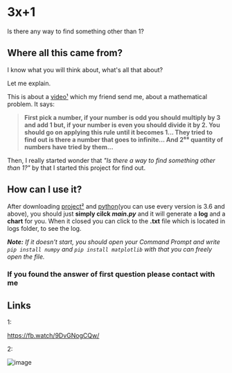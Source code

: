 # 3x+1
Is there any way to find something other than 1?

## Where all this came from?
I know what you will think about, what's all that about?

Let me explain.

This is about a [video¹](https://github.com/yahyaozsoy/3Xplus1#links) which my friend send me, about a mathematical problem.
It says: 
>**First pick a number, if your number is odd you should multiply by 3 and add 1 but, 
>if your number is even you should divide it by 2. You should go on applying this rule until it becomes 1...
>They tried to find out is there a number that goes to infinite... And 2⁶⁸ quantity of numbers have tried by them...**

Then, I really started wonder that *"Is there a way to find something other than 1?"* by that I started this project for find out.

## How can I use it?
After downloading [project²](https://github.com/yahyaozsoy/3Xplus1#links) and [python](https://www.python.org/downloads/)(you can use every version is 3.6 and above), you should just **simply cilck *main.py*** and it will generate a **log** and a **chart** for you.
When it closed you can click to the **.txt** file which is located in logs folder, to see the log.

***Note:** If it doesn't start, you should open your Command Prompt and write `pip install numpy` and `pip install matplotlib` with that you can freely open the file.*

### If you found the answer of first question please contact with me

## Links
1:

https://fb.watch/9DvGNogCQw/


2:

![image](https://user-images.githubusercontent.com/79515501/144473576-f1074543-fc55-4275-b8fe-8da26b71fef3.png)
